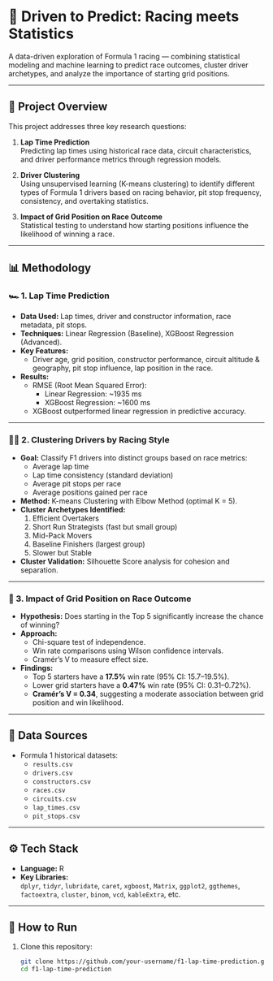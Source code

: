 # 🚀 Driven to Predict: Racing meets Statistics

A data-driven exploration of Formula 1 racing — combining statistical modeling and machine learning to predict race outcomes, cluster driver archetypes, and analyze the importance of starting grid positions.

---

## 📂 Project Overview

This project addresses three key research questions:

1. **Lap Time Prediction**  
   Predicting lap times using historical race data, circuit characteristics, and driver performance metrics through regression models.

2. **Driver Clustering**  
   Using unsupervised learning (K-means clustering) to identify different types of Formula 1 drivers based on racing behavior, pit stop frequency, consistency, and overtaking statistics.

3. **Impact of Grid Position on Race Outcome**  
   Statistical testing to understand how starting positions influence the likelihood of winning a race.

---

## 📊 Methodology

### 🏎️ 1. Lap Time Prediction
- **Data Used:** Lap times, driver and constructor information, race metadata, pit stops.
- **Techniques:** Linear Regression (Baseline), XGBoost Regression (Advanced).
- **Key Features:**  
  - Driver age, grid position, constructor performance, circuit altitude & geography, pit stop influence, lap position in the race.
- **Results:**  
  - RMSE (Root Mean Squared Error):
    - Linear Regression: ~1935 ms  
    - XGBoost Regression: ~1600 ms  
  - XGBoost outperformed linear regression in predictive accuracy.

---

### 🧑‍🏫 2. Clustering Drivers by Racing Style
- **Goal:** Classify F1 drivers into distinct groups based on race metrics:
  - Average lap time
  - Lap time consistency (standard deviation)
  - Average pit stops per race
  - Average positions gained per race
- **Method:** K-means Clustering with Elbow Method (optimal K = 5).
- **Cluster Archetypes Identified:**
  1. Efficient Overtakers  
  2. Short Run Strategists (fast but small group)  
  3. Mid-Pack Movers  
  4. Baseline Finishers (largest group)  
  5. Slower but Stable  
- **Cluster Validation:** Silhouette Score analysis for cohesion and separation.

---

### 🏁 3. Impact of Grid Position on Race Outcome
- **Hypothesis:** Does starting in the Top 5 significantly increase the chance of winning?
- **Approach:**  
  - Chi-square test of independence.
  - Win rate comparisons using Wilson confidence intervals.
  - Cramér’s V to measure effect size.
- **Findings:**
  - Top 5 starters have a **17.5%** win rate (95% CI: 15.7–19.5%).
  - Lower grid starters have a **0.47%** win rate (95% CI: 0.31–0.72%).
  - **Cramér’s V = 0.34**, suggesting a moderate association between grid position and win likelihood.

---

## 📂 Data Sources
- Formula 1 historical datasets:
  - `results.csv`
  - `drivers.csv`
  - `constructors.csv`
  - `races.csv`
  - `circuits.csv`
  - `lap_times.csv`
  - `pit_stops.csv`

---

## ⚙️ Tech Stack

- **Language:** R  
- **Key Libraries:**  
  `dplyr`, `tidyr`, `lubridate`, `caret`, `xgboost`, `Matrix`, `ggplot2`, `ggthemes`, `factoextra`, `cluster`, `binom`, `vcd`, `kableExtra`, etc.

---

## 📌 How to Run

1. Clone this repository:
   ```bash
   git clone https://github.com/your-username/f1-lap-time-prediction.git
   cd f1-lap-time-prediction
